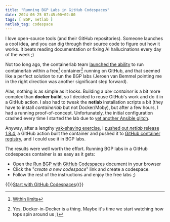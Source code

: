 ```yaml
---
title: "Running BGP Labs in GitHub Codespaces"
date: 2024-06-25 07:45:00+02:00
tags: [ BGP, netlab ]
netlab_tag: codespace
---
```

I love open-source tools (and their GitHub repositories). Someone launches a cool idea, and you can dig through their source code to figure out how it works. It beats reading documentation or fixing AI hallucinations every day of the week ;)

Not too long ago, the containerlab team [launched the ability](https://containerlab.dev/manual/codespaces/) to run containerlab within a free[^GHF] container[^DID] running on GitHub, and that seemed like a perfect solution to run the BGP labs (Jeroen van Bemmel pointing me in the right direction was another significant step forward).

<!--more-->
[^GHF]: [Within limits](https://github.com/features/codespaces#pricing)

[^DID]: Yes, Docker-in-Docker is a thing. Maybe it's time we start watching how tops spin around us ;)

Alas, nothing is as simple as it looks. Building a *dev container* is a bit more complex than **docker build**, so I decided to reuse GitHub's work and do it in a GitHub action. I also had to tweak the **netlab** installation scripts a bit (they have to install *containerlab* but not Docker/Moby), but after a few hours, I had a running proof-of-concept. Unfortunately, the initial configuration crashed every time I started the lab due to [yet another Ansible glitch](https://github.com/ipspace/netlab/issues/1219).

Anyway, after a lengthy [yak-shaving exercise](https://www.hanselman.com/blog/yak-shaving-defined-ill-get-that-done-as-soon-as-i-shave-this-yak), I [pushed out *netlab* release 1.8.4](/2024/06/netlab-1-8-4-vrnetlab-cat8000.html), a GitHub action built the container and pushed it to [GitHub container registry](https://github.com/ipspace/netlab/pkgs/container/netlab%2Fdevcontainer), and I could use it in BGP labs.

The results were well worth the effort. Running BGP labs in a GitHub codespaces container is as easy as it gets:

* Open the [Run BGP with GitHub Codespaces](https://bgplabs.net/4-codespaces/) document in your browser
* Click the "*create a new codespace*" link and create a codespace.
* Follow the rest of the instructions and enjoy the free labs ;)

{{<jump>}}[Start with GitHub Codespaces](https://bgplabs.net/4-codespaces/){{</jump>}}
